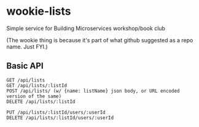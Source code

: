 # wookie-lists
Simple service for Building Microservices workshop/book club

(The wookie thing is because it's part of what github suggested as a repo name. Just FYI.)

## Basic API

```
GET /api/lists
GET /api/lists/:listId
POST /api/lists/ (w/ {name: listName} json body, or URL encoded version of the same)
DELETE /api/lists/:listId

PUT /api/lists/:listId/users/:userId
DELETE /api/lists/:listId/users/:userId
```
